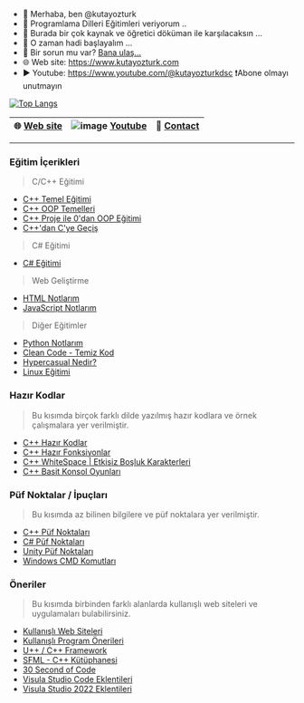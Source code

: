 - 👋 Merhaba, ben @kutayozturk
- 👀 Programlama Dilleri Eğitimleri veriyorum ..
- 🌱 Burada bir çok kaynak ve öğretici döküman ile karşılacaksın ...
- 💞️ O zaman hadi başlayalım ...
- 📧 Bir sorun mu var? [Bana ulaş...](mailto:kutayozturk@mail.com)
- 🌐 Web site: https://www.kutayozturk.com
- ▶️ Youtube: https://www.youtube.com/@kutayozturkdsc ❗Abone olmayı unutmayın 
      


[![Top Langs](https://github-readme-stats.vercel.app/api/top-langs/?username=kutayozturk&layout=compact)](https://github.com/kutayozturk/github-readme-stats)
<!---
kutayozturk/kutayozturk is a ✨ special ✨ repository because its `README.md` (this file) appears on your GitHub profile.
You can click the Preview link to take a look at your changes.

[![Anurag's GitHub stats](https://github-readme-stats.vercel.app/api?username=kutayozturk)](https://github.com/kutayozturk/github-readme-stats)

[![Readme Card](https://github-readme-stats.vercel.app/api/pin/?username=kutayozturk&repo=github-readme-stats)](https://github.com/kutayozturk/github-readme-stats)

[![Top Langs](https://github-readme-stats.vercel.app/api/top-langs/?username=kutayozturk&langs_count=8)](https://github.com/anuraghazra/github-readme-stats)

--->
|🌐 [Web site](https://www.kutayozturk.com)|![image](https://user-images.githubusercontent.com/94574681/216350501-9a184c89-b095-4d26-bddc-deb59ffa4af5.png) [Youtube](https://www.youtube.com/@kutayozturkdsc)| 📧 [Contact](mailto:destek.pckenti@gmail.com)|
|-|-|-|
---
### Eğitim İçerikleri

> C/C++ Eğitimi

<ul>
      <li><a href="https://github.com/kutayozturk/cpp-temel-egitim">C++ Temel Eğitimi</a></li>
      <li><a href="https://github.com/kutayozturk/Cpp-OOP-Temelleri">C++ OOP Temelleri</a></li> 
      <li><a href="https://github.com/kutayozturk/cpp-opp-egitimi">C++ Proje ile 0'dan OOP Eğitimi</a></li> 
      <li><a href="https://github.com/kutayozturk/cpp-den-C-diline-gecis">C++'dan C'ye Geçiş</a></li>
     
      
</ul>

> C# Eğitimi

<ul>
      <li><a href="https://github.com/kutayozturk/csharp-temel-egitim">C# Eğitimi</a></li>
</ul>


> Web Geliştirme

<ul>
      <li><a href="https://github.com/kutayozturk/html-notlarim">HTML Notlarım</a></li> 
      <li><a href="https://github.com/kutayozturk/JavaScript-Dersleri">JavaScript Notlarım</a></li> 
   
</ul>


> Diğer Eğitimler

<ul>   
      <li><a href="https://github.com/kutayozturk/Python-Notlarim">Python Notlarım</a></li>
      <li><a href="https://github.com/kutayozturk/clean-code">Clean Code - Temiz Kod</a></li>
      <li><a href="https://github.com/kutayozturk/Hypercasual-Nedir">Hypercasual Nedir?</a></li>
      <li><a href="https://github.com/kutayozturk/kali-linux-egitimi">Linux Eğitimi</a></li>
</ul>

### Hazır Kodlar

> Bu kısımda birçok farklı dilde yazılmış hazır kodlara ve örnek çalışmalara yer verilmiştir.

<ul>
      <li><a href="https://github.com/kutayozturk/cpp-hazir-kodlar">C++ Hazır Kodlar</a></li>
      <li><a href="https://github.com/kutayozturk/cpp-Hazir-Fonksiyonlar">C++ Hazır Fonksiyonlar</a></li>    
      <li><a href="https://github.com/kutayozturk/cpp-whitespace">C++ WhiteSpace | Etkisiz Boşluk Karakterleri</a></li>    
      <li><a href="https://github.com/kutayozturk/Cpp-Basit-Konsol-Oyunlari">C++ Basit Konsol Oyunları</a></li>
      
</ul>

### Püf Noktalar / İpuçları

> Bu kısımda az bilinen bilgilere ve püf noktalara yer verilmiştir.

<ul>
      <li><a href="https://github.com/kutayozturk/cpp-puf-noktalari">C++ Püf Noktaları</a></li> 
      <li><a href="https://github.com/kutayozturk/Csharp-puf-noktalari">C# Püf Noktaları</a></li> 
      <li><a href="https://github.com/kutayozturk/unity-puf-noktalari">Unity Püf Noktaları</a></li>
      <li><a href="https://github.com/kutayozturk/windows-cmd-cheat-sheet">Windows CMD Komutları</a></li> 
            
</ul>

### Öneriler

> Bu kısımda birbinden farklı alanlarda kullanışlı web siteleri ve uygulamaları bulabilirsiniz.

<ul>      
      <li><a href="https://github.com/kutayozturk/web-sistesi-onerileri">Kullanışlı Web Siteleri</a></li>
      <li><a href="https://github.com/kutayozturk/Program-Onerileri">Kullanışlı Program Önerileri</a></li>
      <li><a href="https://www.ultimatepp.org/">U++ / C++ Framework</a></li>
      <li><a href="https://www.sfml-dev.org/">SFML - C++ Kütüphanesi</a></li>
      <li><a href="https://www.30secondsofcode.org/">30 Second of Code</a></li>
      <li><a href="https://github.com/kutayozturk/Visual-Studio-Code-Eklentileri">Visula Studio Code Eklentileri</a></li>
      <li><a href="https://github.com/kutayozturk/Visual-Studio-Eklentileri">Visula Studio 2022 Eklentileri</a></li>

</ul>
